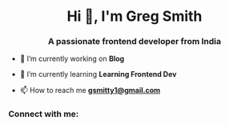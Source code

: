﻿<h1 align="center">Hi 👋, I'm Greg Smith</h1>
<h3 align="center">A passionate frontend developer from India</h3>

- 🔭 I’m currently working on **Blog**

- 🌱 I’m currently learning **Learning Frontend Dev**

- 📫 How to reach me **gsmitty1@gmail.com**

<h3 align="left">Connect with me:</h3>
<p align="left">
</p>

 

